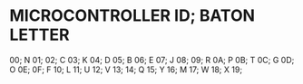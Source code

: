 # MICROCONTROLLER ID; BATON LETTER
00; N
01;
02; C
03; K
04; D
05; B
06; E
07; J
08;
09; R
0A; P
0B; T
0C; G
0D; O
0E;
0F; F
10; L
11; U
12; V
13;
14; Q
15; Y
16; M
17; W
18; X
19;

